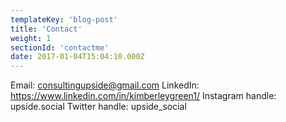 ```yaml
---
templateKey: 'blog-post'
title: 'Contact'
weight: 1
sectionId: 'contactme'
date: 2017-01-04T15:04:10.000Z
---
```


Email: consultingupside@gmail.com
LinkedIn: https://www.linkedin.com/in/kimberleygreen1/
Instagram handle: upside.social
Twitter handle: upside_social